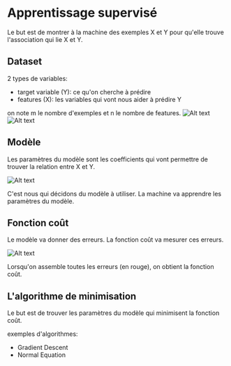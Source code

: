 # Apprentissage supervisé

Le but est de montrer à la machine des exemples X et Y pour qu'elle trouve l'association qui lie X et Y.

## Dataset

2 types de variables:

- target variable (Y): ce qu'on cherche à prédire
- features (X): les variables qui vont nous aider à prédire Y

on note m le nombre d'exemples et n le nombre de features.
![Alt text](assets\images\apprentissage_supervisé\image.png)
![Alt text](assets\images\apprentissage_supervisé\image-1.png)

## Modèle

Les paramètres du modèle sont les coefficients qui vont permettre de trouver la relation entre X et Y.

![Alt text](assets\images\apprentissage_supervisé\image-2.png)

C'est nous qui décidons du modèle à utiliser. La machine va apprendre les paramètres du modèle.

## Fonction coût

Le modèle va donner des erreurs. La fonction coût va mesurer ces erreurs.

![Alt text](assets\images\apprentissage_supervisé\image-3.png)

Lorsqu'on assemble toutes les erreurs (en rouge), on obtient la fonction coût.

## L'algorithme de minimisation

Le but est de trouver les paramètres du modèle qui minimisent la fonction coût.

exemples d'algorithmes:

- Gradient Descent
- Normal Equation
